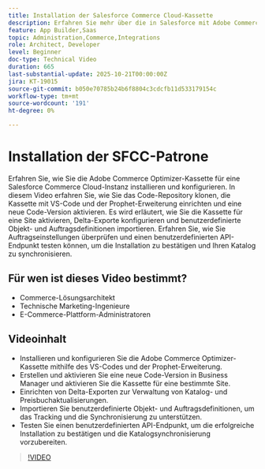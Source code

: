 ```yaml
---
title: Installation der Salesforce Commerce Cloud-Kassette
description: Erfahren Sie mehr über die in Salesforce mit Adobe Commerce Optimizer verwendete Kassette.
feature: App Builder,Saas
topic: Administration,Commerce,Integrations
role: Architect, Developer
level: Beginner
doc-type: Technical Video
duration: 665
last-substantial-update: 2025-10-21T00:00:00Z
jira: KT-19015
source-git-commit: b050e70785b24b6f8804c3cdcfb11d533179154c
workflow-type: tm+mt
source-wordcount: '191'
ht-degree: 0%

---
```



# Installation der SFCC-Patrone

Erfahren Sie, wie Sie die Adobe Commerce Optimizer-Kassette für eine Salesforce Commerce Cloud-Instanz installieren und konfigurieren. In diesem Video erfahren Sie, wie Sie das Code-Repository klonen, die Kassette mit VS-Code und der Prophet-Erweiterung einrichten und eine neue Code-Version aktivieren. Es wird erläutert, wie Sie die Kassette für eine Site aktivieren, Delta-Exporte konfigurieren und benutzerdefinierte Objekt- und Auftragsdefinitionen importieren. Erfahren Sie, wie Sie Auftragseinstellungen überprüfen und einen benutzerdefinierten API-Endpunkt testen können, um die Installation zu bestätigen und Ihren Katalog zu synchronisieren.


## Für wen ist dieses Video bestimmt?

* Commerce-Lösungsarchitekt
* Technische Marketing-Ingenieure
* E-Commerce-Plattform-Administratoren

## Videoinhalt

* Installieren und konfigurieren Sie die Adobe Commerce Optimizer-Kassette mithilfe des VS-Codes und der Prophet-Erweiterung.
* Erstellen und aktivieren Sie eine neue Code-Version in Business Manager und aktivieren Sie die Kassette für eine bestimmte Site.
* Einrichten von Delta-Exporten zur Verwaltung von Katalog- und Preisbuchaktualisierungen.
* Importieren Sie benutzerdefinierte Objekt- und Auftragsdefinitionen, um das Tracking und die Synchronisierung zu unterstützen.
* Testen Sie einen benutzerdefinierten API-Endpunkt, um die erfolgreiche Installation zu bestätigen und die Katalogsynchronisierung vorzubereiten.

>[!VIDEO](https://video.tv.adobe.com/v/3476079?captions=ger&learn=on)